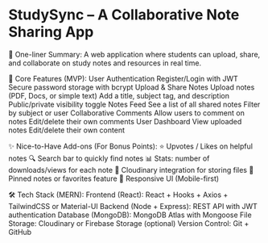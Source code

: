 # StudySync – A Collaborative Note Sharing App

🚀 One-liner Summary:
A web application where students can upload, share, and collaborate on study notes and resources in real time.

🧩 Core Features (MVP):
User Authentication
Register/Login with JWT
Secure password storage with bcrypt
Upload & Share Notes
Upload notes (PDF, Docs, or simple text)
Add a title, subject tag, and description
Public/private visibility toggle
Notes Feed
See a list of all shared notes
Filter by subject or user
Collaborative Comments
Allow users to comment on notes
Edit/delete their own comments
User Dashboard
View uploaded notes
Edit/delete their own content

✨ Nice-to-Have Add-ons (For Bonus Points):
⭐ Upvotes / Likes on helpful notes
🔍 Search bar to quickly find notes
📊 Stats: number of downloads/views for each note
📁 Cloudinary integration for storing files
📌 Pinned notes or favorites feature
📱 Responsive UI (Mobile-first)

🛠️ Tech Stack (MERN):
Frontend (React): React + Hooks + Axios + TailwindCSS or Material-UI
Backend (Node + Express): REST API with JWT authentication
Database (MongoDB): MongoDB Atlas with Mongoose
File Storage: Cloudinary or Firebase Storage (optional)
Version Control: Git + GitHub
